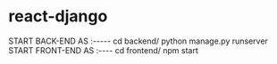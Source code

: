# react-django
START BACK-END AS :-----     cd backend/
                              python manage.py runserver
START FRONT-END AS :----     cd frontend/
                             npm start
